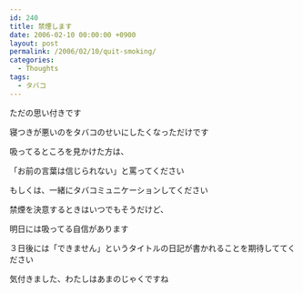 ```yaml
---
id: 240
title: 禁煙します
date: 2006-02-10 00:00:00 +0900
layout: post
permalink: /2006/02/10/quit-smoking/
categories:
  - Thoughts
tags:
  - タバコ
---
```

ただの思い付きです
  
寝つきが悪いのをタバコのせいにしたくなっただけです

吸ってるところを見かけた方は、
  
「お前の言葉は信じられない」と罵ってください
  
もしくは、一緒にタバコミュニケーションしてください

禁煙を決意するときはいつでもそうだけど、
  
明日には吸ってる自信があります
  
３日後には「できません」というタイトルの日記が書かれることを期待しててください

気付きました、わたしはあまのじゃくですね
